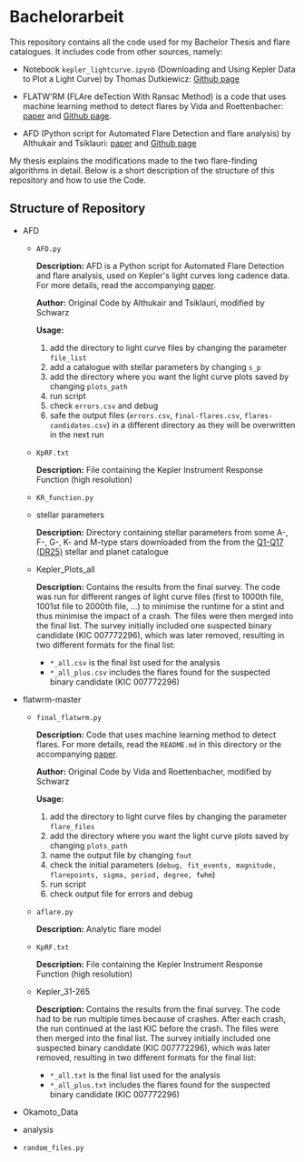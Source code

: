 # Bachelorarbeit

This repository contains all the code used for my Bachelor Thesis and flare catalogues. It includes code from other sources, namely:

- Notebook `kepler_lightcurve.ipynb` (Downloading and Using Kepler Data to Plot a Light Curve) by Thomas Dutkiewicz: [Github page](https://github.com/spacetelescope/notebooks/blob/master/notebooks/MAST/Kepler/Kepler_Lightcurve/kepler_lightcurve.ipynb)
  
- FLATW'RM (FLAre deTection With Ransac Method) is a code that uses machine learning method to detect flares by Vida and Roettenbacher: [paper](https://ui.adsabs.harvard.edu/abs/2018A%26A...616A.163V/abstract) and [Github page](https://github.com/vidakris/flatwrm/blob/master/README.md).

- AFD (Python script for Automated Flare Detection and flare analysis) by Althukair and Tsiklauri: [paper](https://arxiv.org/abs/2212.10224) and [Github page](https://github.com/akthukair/AFD)


My thesis explains the modifications made to the two flare-finding algorithms in detail. Below is a short description of the structure of this repository and how to use the Code.

## Structure of Repository

- AFD
  - `AFD.py`

    **Description:** AFD is a Python script for Automated Flare Detection and flare analysis, used on Kepler's light curves long cadence data. For more details, read the accompanying [paper](https://arxiv.org/abs/2212.10224).

    **Author:** Original Code by Althukair and Tsiklauri, modified by Schwarz

    **Usage:**
    1. add the directory to light curve files by changing the parameter `file_list`
    2. add a catalogue with stellar parameters by changing `s_p`
    3. add the directory where you want the light curve plots saved by changing `plots_path`
    4. run script
    5. check `errors.csv` and debug
    6. safe the output files (`errors.csv`, `final-flares.csv`, `flares-candidates.csv`) in a different directory as they will be overwritten in the next run

  - `KpRF.txt`

    **Description:** File containing the Kepler Instrument Response Function (high resolution)
    
  - `KR_function.py`
 
  - stellar parameters

    **Description:** Directory containing stellar parameters from some A-, F-, G-, K- and M-type stars downloaded from the from the [Q1-Q17 (DR25)](https://exoplanetarchive.ipac.caltech.edu/docs/Q1Q17-DR25-KOIcompanion.html) stellar and planet catalogue

  - Kepler_Plots_all
 
    **Description:** Contains the results from the final survey. The code was run for different ranges of light curve files (first to 1000th file, 1001st file to 2000th file, ...) to minimise the runtime for a stint and thus minimise the impact of a crash. The files were then merged into the final list. The survey initially included one suspected binary candidate (KIC 007772296), which was later removed, resulting in two different formats for the final list:
    
    - `*_all.csv` is the final list used for the analysis
    - `*_all_plus.csv` includes the flares found for the suspected binary candidate (KIC 007772296)

- flatwrm-master
  - `final_flatwrm.py`

    **Description:** Code that uses machine learning method to detect flares. For more details, read the `README.md` in this directory or the accompanying [paper](https://ui.adsabs.harvard.edu/abs/2018A%26A...616A.163V/abstract).

    **Author:** Original Code by Vida and Roettenbacher, modified by Schwarz

    **Usage:**
    1. add the directory to light curve files by changing the parameter `flare_files`
    2. add the directory where you want the light curve plots saved by changing `plots_path`
    3. name the output file by changing `fout`
    4. check the initial parameters (`debug, fit_events, magnitude, flarepoints, sigma, period, degree, fwhm`)
    5. run script
    6. check output file for errors and debug

 
  - `aflare.py`
 
    **Description:** Analytic flare model
 
  - `KpRF.txt`
 
    **Description:** File containing the Kepler Instrument Response Function (high resolution)
 
  - Kepler_31-265
 
    **Description:** Contains the results from the final survey. The code had to be run multiple times because of crashes. After each crash, the run continued at the last KIC before the crash. The files were then merged into the final list. The survey initially included one suspected binary candidate (KIC 007772296), which was later removed, resulting in two different formats for the final list:

    - `*_all.txt` is the final list used for the analysis
    - `*_all_plus.txt` includes the flares found for the suspected binary candidate (KIC 007772296)
    
- Okamoto_Data
- analysis
- `random_files.py`

